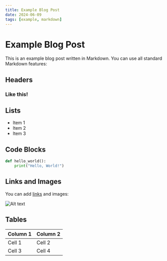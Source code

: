 ```yaml
---
title: Example Blog Post
date: 2024-06-09
tags: [example, markdown]
---
```


# Example Blog Post

This is an example blog post written in Markdown. You can use all standard Markdown features:

## Headers

### Like this!

## Lists

- Item 1
- Item 2
- Item 3

## Code Blocks

```python
def hello_world():
    print("Hello, World!")
```

## Links and Images

You can add [links](https://example.com) and images:

![Alt text](https://example.com/image.jpg)

## Tables

| Column 1 | Column 2 |
|----------|----------|
| Cell 1   | Cell 2   |
| Cell 3   | Cell 4   | 
